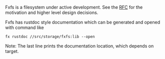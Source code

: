 Fxfs is a filesystem under active development. See the [RFC] for the motivation
and higher level design decisions.

Fxfs has rustdoc style documentation which can be generated and opened with
command like

```
fx rustdoc //src/storage/fxfs:lib --open
```

Note: The last line prints the documentation location, which depends on target.

[RFC]: /docs/contribute/governance/rfcs/0136_fxfs.md
